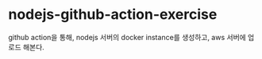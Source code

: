 # nodejs-github-action-exercise
github action을 통해, nodejs 서버의 docker instance를 생성하고, aws 서버에 업로드 해본다.
